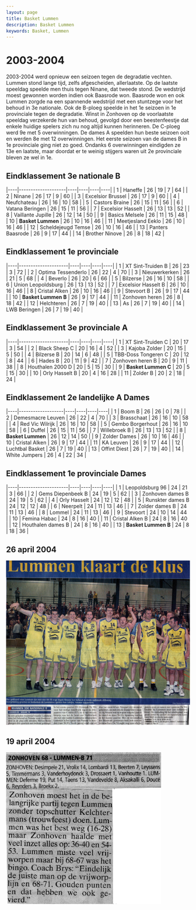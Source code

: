 ```yaml
---
layout: page
title: Basket Lummen
description: Basket Lummen
keywords: Basket, Lummen
---
```


# 2003-2004

2003-2004 werd opnieuw een seizoen tegen de degradatie vechten. Lummen stond lange tijd, zelfs afgescheiden, allerlaatste. Op de laatste speeldag speelde men thuis tegen Ninane, dat tweede stond. De wedstrijd moest gewonnen worden indien ook Baasrode won. Baasrode won en ook Lummen zorgde na een spannende wedstrijd met een stuntzege voor het behoud in 3e nationale.
Ook de B-ploeg speelde in het 1e seizoen in 1e provinciale tegen de degradatie. Winst in Zonhoven op de voorlaatste speeldag verzekerde hun van behoud, gevolgd door een beestenfeestje dat enkele huidige spelers zich nu nog altijd kunnen herinneren. De C-ploeg werd 9e met 5 overwinningen.
De dames A speelden hun beste seizoen ooit en werden 8e met 12 overwinningen. Het eerste seizoen van de dames B in 1e provinciale ging niet zo goed. Ondanks 6 overwinningen eindigden ze 13e en laatste, maar doordat er te weinig stijgers waren uit 2e provinciale bleven ze wel in 1e.

## Eindklassement 3e nationale B

|----|--------------------|----|----|----|----|
| 1  | Haneffe            | 26 | 19 | 7  | 64 |
| 2  | Ninane             | 26 | 17 | 9  | 60 |
| 3  | Excelsior Brussel  | 26 | 17 | 9  | 60 |
| 4  | Neufchateau        | 26 | 16 | 10 | 58 |
| 5  | Castors Braine     | 26 | 15 | 11 | 56 |
| 6  | Vatana Beringen    | 26 | 15 | 11 | 56 |
| 7  | Excelsior Hasselt  | 26 | 13 | 13 | 52 |
| 8  | Vaillante Jupille  | 26 | 12 | 14 | 50 |
| 9  | Basics Melsele     | 26 | 11 | 15 | 48 |
| 10 | **Basket Lummen**  | 26 | 10 | 16 | 46 |
| 11 | Meetjesland Eeklo  | 26 | 10 | 16 | 46 |
| 12 | Scheldejeugd Temse | 26 | 10 | 16 | 46 |
| 13 | Panters Baasrode   | 26 | 9  | 17 | 44 |
| 14 | Brother Ninove     | 26 | 8  | 18 | 42 |

## Eindklassement 1e provinciale

|----|---------------------|----|----|----|----|
| 1  | XT Sint-Truiden B   | 26 | 23 | 3  | 72 |
| 2  | Optima Tessenderlo  | 26 | 22 | 4  | 70 |
| 3  | Nieuwerkerken       | 26 | 21 | 5  | 68 |
| 4  | Beverlo             | 26 | 20 | 6  | 66 |
| 5  | Bilzerse            | 26 | 16 | 10 | 58 |
| 6  | Union Leopoldsburg  | 26 | 13 | 13 | 52 |
| 7  | Excelsior Hasselt B | 26 | 10 | 16 | 46 |
| 8  | Cristal Alken       | 26 | 10 | 16 | 46 |
| 9  | Stevoort B          | 26 | 9  | 17 | 44 |
| 10 | **Basket Lummen B** | 26 | 9  | 17 | 44 |
| 11 | Zonhoven heren      | 26 | 8  | 18 | 42 |
| 12 | Helchteren          | 26 | 7  | 19 | 40 |
| 13 | As                  | 26 | 7  | 19 | 40 |
| 14 | LWB Beringen        | 26 | 7  | 19 | 40 |

## Eindklassement 3e provinciale A

|----|---------------------|----|----|----|----|
| 1  | XT Sint-Truiden C   | 20 | 17 | 3  | 54 |
| 2  | Black Sheep C       | 20 | 16 | 4  | 52 |
| 3  | Kajoba Zolder       | 20 | 15 | 5  | 50 |
| 4  | Bilzerse B          | 20 | 14 | 6  | 48 |
| 5  | TBB-Doss Tongeren C | 20 | 12 | 8  | 44 |
| 6  | Hades B             | 20 | 11 | 9  | 42 |
| 7  | Zonhoven heren B    | 20 | 9  | 11 | 38 |
| 8  | Houthalen 2000 D    | 20 | 5  | 15 | 30 |
| 9  | **Basket Lummen C** | 20 | 5  | 15 | 30 |
| 10 | Orly Hasselt B      | 20 | 4  | 16 | 28 |
| 11 | Zolder B            | 20 | 2  | 18 | 24 |

## Eindklassement 2e landelijke A Dames

|----|-------------------|----|----|----|----|
| 1  | Boom B            | 26 | 26 | 0  | 78 |
| 2  | Demesmacre Leuven | 26 | 22 | 4  | 70 |
| 3  | Brasschaat        | 26 | 16 | 10 | 58 |
| 4  | Red Vic Wilrijk   | 26 | 16 | 10 | 58 |
| 5  | Gembo Borgerhout  | 26 | 16 | 10 | 58 |
| 6  | Duffel            | 26 | 15 | 11 | 56 |
| 7  | Willebroek B      | 26 | 13 | 13 | 52 |
| 8  | **Basket Lummen** | 26 | 12 | 14 | 50 |
| 9  | Zolder Dames      | 26 | 10 | 16 | 46 |
| 10 | Cristal Alken     | 26 | 9  | 17 | 44 |
| 11 | KA Leuven         | 26 | 9  | 17 | 44 |
| 12 | Luchtbal Basket   | 26 | 7  | 19 | 40 |
| 13 | Offint Diest      | 26 | 7  | 19 | 40 |
| 14 | White Jumpers     | 26 | 4  | 22 | 34 |

## Eindklassement 1e provinciale Dames

|----|---------------------|----|----|----|----|
| 1  | Leopoldsburg 96     | 24 | 21 | 3  | 66 |
| 2  | Gems Diepenbeek B   | 24 | 19 | 5  | 62 |
| 3  | Zonhoven dames B    | 24 | 19 | 5  | 62 |
| 4  | Orly Hasselt        | 24 | 12 | 12 | 48 |
| 5  | Runskter dames B    | 24 | 12 | 12 | 48 |
| 6  | Neerpelt            | 24 | 11 | 13 | 46 |
| 7  | Zolder dames B      | 24 | 11 | 13 | 46 |
| 8  | Lommel              | 24 | 11 | 13 | 46 |
| 9  | Stevoort            | 24 | 10 | 14 | 44 |
| 10 | Femina Habac        | 24 | 8  | 16 | 40 |
| 11 | Cristal Alken B     | 24 | 8  | 16 | 40 |
| 12 | Houthalen dames B   | 24 | 8  | 16 | 40 |
| 13 | **Basket Lummen B** | 24 | 8  | 18 | 36 |

## 26 april 2004

![20040426](/club/geschiedenis/2003-2004/20040426.gif)

## 19 april 2004

![20040419](/club/geschiedenis/2003-2004/20040419.gif)